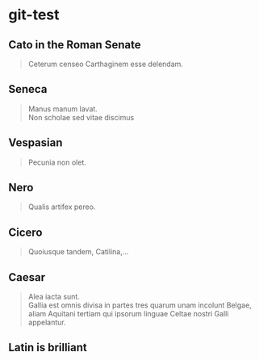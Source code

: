 # git-test

## Cato in the Roman Senate

> Ceterum censeo Carthaginem esse delendam.

## Seneca

> Manus manum lavat.  
> Non scholae sed vitae discimus

## Vespasian

> Pecunia non olet.

## Nero

> Qualis artifex pereo.

## Cicero

> Quoiusque tandem, Catilina,...

## Caesar

> Alea iacta sunt.  
> Gallia est omnis divisa in partes tres quarum unam incolunt Belgae, aliam Aquitani
> tertiam qui ipsorum linguae Celtae nostri Galli appelantur.

## Latin is brilliant
